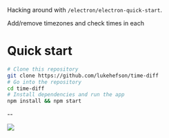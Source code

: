 Hacking around with `/electron/electron-quick-start`.

Add/remove timezones and check times in each

# Quick start

```bash
# Clone this repository
git clone https://github.com/lukehefson/time-diff
# Go into the repository
cd time-diff
# Install dependencies and run the app
npm install && npm start
```
--

![](https://cloud.githubusercontent.com/assets/1469659/16153410/17f3058a-349e-11e6-9c9a-2fc3a4ddc28f.png)
